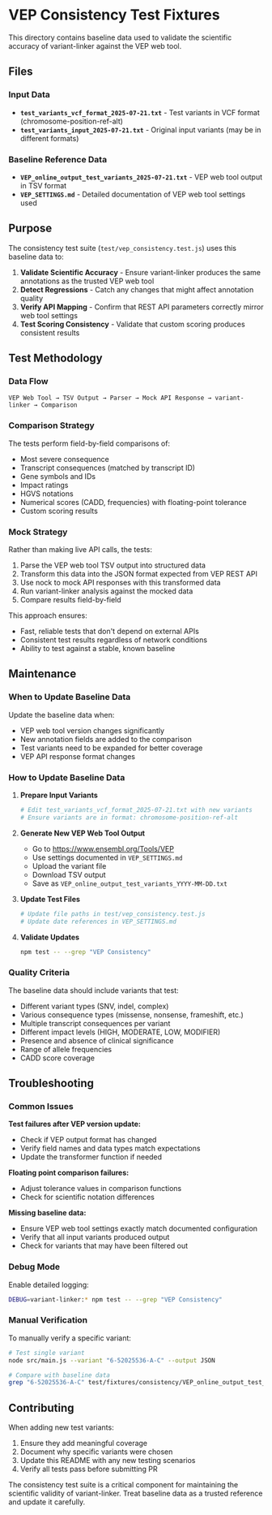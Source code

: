 # VEP Consistency Test Fixtures

This directory contains baseline data used to validate the scientific accuracy of variant-linker against the VEP web tool.

## Files

### Input Data
- **`test_variants_vcf_format_2025-07-21.txt`** - Test variants in VCF format (chromosome-position-ref-alt)
- **`test_variants_input_2025-07-21.txt`** - Original input variants (may be in different formats)

### Baseline Reference Data
- **`VEP_online_output_test_variants_2025-07-21.txt`** - VEP web tool output in TSV format
- **`VEP_SETTINGS.md`** - Detailed documentation of VEP web tool settings used

## Purpose

The consistency test suite (`test/vep_consistency.test.js`) uses this baseline data to:

1. **Validate Scientific Accuracy** - Ensure variant-linker produces the same annotations as the trusted VEP web tool
2. **Detect Regressions** - Catch any changes that might affect annotation quality
3. **Verify API Mapping** - Confirm that REST API parameters correctly mirror web tool settings
4. **Test Scoring Consistency** - Validate that custom scoring produces consistent results

## Test Methodology

### Data Flow
```
VEP Web Tool → TSV Output → Parser → Mock API Response → variant-linker → Comparison
```

### Comparison Strategy
The tests perform field-by-field comparisons of:
- Most severe consequence
- Transcript consequences (matched by transcript ID)
- Gene symbols and IDs
- Impact ratings
- HGVS notations
- Numerical scores (CADD, frequencies) with floating-point tolerance
- Custom scoring results

### Mock Strategy
Rather than making live API calls, the tests:
1. Parse the VEP web tool TSV output into structured data
2. Transform this data into the JSON format expected from VEP REST API
3. Use nock to mock API responses with this transformed data
4. Run variant-linker analysis against the mocked data
5. Compare results field-by-field

This approach ensures:
- Fast, reliable tests that don't depend on external APIs
- Consistent test results regardless of network conditions
- Ability to test against a stable, known baseline

## Maintenance

### When to Update Baseline Data

Update the baseline data when:
- VEP web tool version changes significantly
- New annotation fields are added to the comparison
- Test variants need to be expanded for better coverage
- VEP API response format changes

### How to Update Baseline Data

1. **Prepare Input Variants**
   ```bash
   # Edit test_variants_vcf_format_2025-07-21.txt with new variants
   # Ensure variants are in format: chromosome-position-ref-alt
   ```

2. **Generate New VEP Web Tool Output**
   - Go to https://www.ensembl.org/Tools/VEP
   - Use settings documented in `VEP_SETTINGS.md`
   - Upload the variant file
   - Download TSV output
   - Save as `VEP_online_output_test_variants_YYYY-MM-DD.txt`

3. **Update Test Files**
   ```bash
   # Update file paths in test/vep_consistency.test.js
   # Update date references in VEP_SETTINGS.md
   ```

4. **Validate Updates**
   ```bash
   npm test -- --grep "VEP Consistency"
   ```

### Quality Criteria

The baseline data should include variants that test:
- Different variant types (SNV, indel, complex)
- Various consequence types (missense, nonsense, frameshift, etc.)
- Multiple transcript consequences per variant
- Different impact levels (HIGH, MODERATE, LOW, MODIFIER)
- Presence and absence of clinical significance
- Range of allele frequencies
- CADD score coverage

## Troubleshooting

### Common Issues

**Test failures after VEP version update:**
- Check if VEP output format has changed
- Verify field names and data types match expectations
- Update the transformer function if needed

**Floating point comparison failures:**
- Adjust tolerance values in comparison functions
- Check for scientific notation differences

**Missing baseline data:**
- Ensure VEP web tool settings exactly match documented configuration
- Verify that all input variants produced output
- Check for variants that may have been filtered out

### Debug Mode

Enable detailed logging:
```bash
DEBUG=variant-linker:* npm test -- --grep "VEP Consistency"
```

### Manual Verification

To manually verify a specific variant:
```bash
# Test single variant
node src/main.js --variant "6-52025536-A-C" --output JSON

# Compare with baseline data
grep "6-52025536-A-C" test/fixtures/consistency/VEP_online_output_test_variants_2025-07-21.txt
```

## Contributing

When adding new test variants:
1. Ensure they add meaningful coverage
2. Document why specific variants were chosen
3. Update this README with any new testing scenarios
4. Verify all tests pass before submitting PR

The consistency test suite is a critical component for maintaining the scientific validity of variant-linker. Treat baseline data as a trusted reference and update it carefully.
